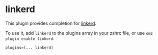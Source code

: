 # linkerd

This plugin provides completion for [linkerd](https://github.com/linkerd/linkerd2).

To use it, add `linkerd` to the plugins array in your zshrc file, or use `omz plugin enable linkerd`.

```
plugins=(... linkerd)
```
